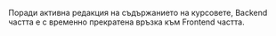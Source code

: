 Поради активна редакция на съдържанието на курсовете, Backend частта е с временно прекратена връзка към Frontend частта. 
